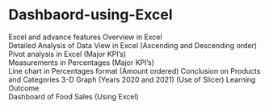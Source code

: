 # Dashbaord-using-Excel
Excel and advance features
Overview in Excel	
Detailed Analysis of Data
View in Excel (Ascending and Descending order)	
Pivot analysis in Excel (Major KPI’s)	
Measurements in Percentages (Major KPI’s)	
Line chart in Percentages format (Amount ordered)
Conclusion on Products and Categories
3-D Graph  (Years 2020 and 2021) (Use of Slicer)
Learning Outcome	
Dashboard of Food Sales (Using Excel)
